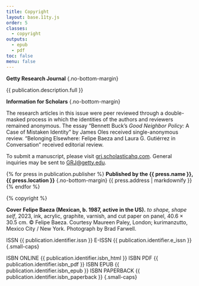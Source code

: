 ```yaml
---
title: Copyright
layout: base.11ty.js
order: 5
classes:
  - copyright
outputs:
  - epub
  - pdf
toc: false
menu: false
---
```


**Getty Research Journal** {.no-bottom-margin}

{{ publication.description.full }}

**Information for Scholars** {.no-bottom-margin}

The research articles in this issue were peer reviewed through a double-masked process in which the identities of the authors and reviewers remained anonymous. The essay “Bennett Buck’s *Good Neighbor Policy:* A Case of Mistaken Identity” by James Oles received single-anonymous review. “Belonging Elsewhere: Felipe Baeza and Laura G. Gutiérrez in Conversation” received editorial review.

To submit a manuscript, please visit
[grj.scholasticahq.com](https://grj.scholasticahq.com).
General inquiries may be sent to 
GRJ@getty.edu.

{% for press in publication.publisher %}
**Published by the {{ press.name }}, {{ press.location }}** {.no-bottom-margin}
{{ press.address | markdownify }}
{% endfor %}

{% copyright %}

**Cover**
**Felipe Baeza (Mexican, b. 1987, active in the US).** *to shape, shape self*, 2023, ink, acrylic, graphite, varnish, and cut paper on panel, 40.6 × 30.5 cm. © Felipe Baeza. Courtesy Maureen Paley, London; kurimanzutto, Mexico City / New York. Photograph by Brad Farwell.

ISSN {{ publication.identifier.issn }}
E-ISSN {{ publication.identifier.e_issn }} {.small-caps}

ISBN ONLINE {{ publication.identifier.isbn_html }}
ISBN PDF {{ publication.identifier.isbn_pdf }}
ISBN EPUB {{ publication.identifier.isbn_epub }}
ISBN PAPERBACK {{ publication.identifier.isbn_paperback }} {.small-caps}
